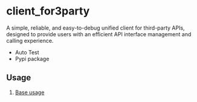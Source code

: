 # client_for3party
A simple, reliable, and easy-to-debug unified client for third-party APIs, designed to provide users with an efficient API interface management and calling experience.
* Auto Test
* Pypi package

## Usage
1. [Base usage](https://github.com/oerlock/client_for3party/blob/main/examples/a1_basic_usage.py)
